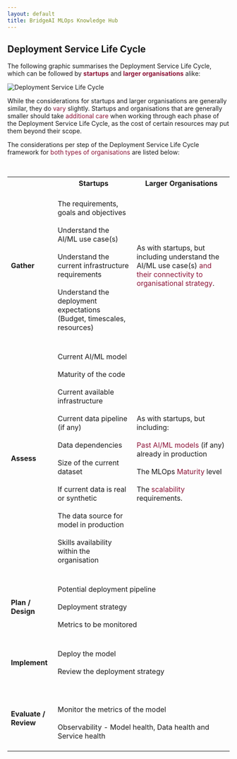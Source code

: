 ```yaml
---
layout: default
title: BridgeAI MLOps Knowledge Hub
---
```


## Deployment Service Life Cycle

The following graphic summarises the Deployment Service Life Cycle, which can be followed by <span style="color:#8C1437"><b>startups</b></span> and <span style="color:#8C1437"><b>larger organisations</b></span> alike:

<img class="center" alt="Deployment Service Life Cycle" src="https://github.com/hema-dc/ML-Deployment/assets/93590728/9ff383ea-12b0-43a2-88c7-98a1537093b9">

<br>

While the considerations for startups and larger organisations are generally similar, they do <span style="color:#8C1437">vary</span> slightly. Startups and organisations that are generally smaller should take <span style="color:#8C1437">additional care</span> when working through each phase of the Deployment Service Life Cycle, as the cost of certain resources may put them beyond their scope.

The considerations per step of the Deployment Service Life Cycle framework for <span style="color:#8C1437">both types of organisations</span> are listed below:

<br>
<table>
  <tr>
    <th></th>
    <th>Startups</th>
    <th>Larger Organisations</th>
  </tr>

  <tr>
    <td><b>Gather</b></td>
    <td>
    <br>
    The requirements, goals and objectives
    <br>
    <br>
    Understand the AI/ML use case(s)
    <br>
    <br>
    Understand the current infrastructure requirements
    <br>
    <br>
    Understand the deployment expectations (Budget, timescales, resources)
    <br>
    <br>
    </td>
    <td>
    As with startups, but including understand the AI/ML use case(s) <span style="color:#8C1437">and their connectivity to organisational strategy</span>.
    </td>
  </tr>

  <tr>
    <td><b>Assess</b></td>
    <td>
    <br>
    Current AI/ML model
    <br>
    <br>
    Maturity of the code
    <br>
    <br>
    Current available infrastructure
    <br>
    <br>
    Current data pipeline (if any)
    <br>
    <br>
    Data dependencies
    <br>
    <br>
    Size of the current dataset
    <br>
    <br>
    If current data is real or synthetic
    <br>
    <br>
    The data source for model in production
    <br>
    <br>
    Skills availability within the organisation
    <br>
    <br>
    </td>
    <td>
    As with startups, but including:
    <br>
    <br>
    <span style="color:#8C1437">Past AI/ML models</span> (if any) already in production
    <br>
    <br>
    The MLOps <span style="color:#8C1437">Maturity</span> level
    <br>
    <br>
    The <span style="color:#8C1437">scalability</span> requirements.
    </td>
  </tr>

  <tr>
    <td><b>Plan / Design</b></td>
    <td scope="row" colspan="2" class="centered">
    <br>
    Potential deployment pipeline
    <br>
    <br>
    Deployment strategy
    <br>
    <br>
    Metrics to be monitored
    <br>
    <br>
    </td>
  </tr>

  <tr>
    <td><b>Implement</b></td>
    <td scope="row" colspan="2" class="centered">
    <br>
    Deploy the model
    <br>
    <br>
    Review the deployment strategy
    <br>
    <br>
    </td>
  </tr>

  <tr>
    <td><b>Evaluate / Review</b></td>
    <td scope="row" colspan="2" class="centered">
    <br>
    <br>
    Monitor the metrics of the model
    <br>
    <br>
    Observability - Model health, Data health and Service health
    <br>
    <br>
    </td>
  </tr>

  </table>